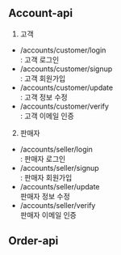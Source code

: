## Account-api
1. 고객
  - /accounts/customer/login
  <br>: 고객 로그인
  - /accounts/customer/signup
  <br>: 고객 회원가입
  - /accounts/customer/update
  <br>: 고객 정보 수정
  - /accounts/customer/verify
  <br>: 고객 이메일 인증

2. 판매자
  - /accounts/seller/login
  <br>: 판매자 로그인
  - /accounts/seller/signup
  <br>: 판매자 회원가입
  - /accounts/seller/update
  <br> 판매자 정보 수정
  - /accounts/seller/verify
  <br> 판매자 이메일 인증

## Order-api
